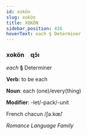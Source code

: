 ```yaml
---
id: xokön
slug: xokön
title: XOKÖN
sidebar_position: 416
hoverText: each § Determiner
---
```


### xokön&emsp;<span kind="abugida">ɋɔ̃ı</span>

*each* **§** Determiner

**Verb**: to be each

**Noun**: each (one)/every(thing)

**Modifier**: -let/-pack/-unit

French chacun /ʃa.kœ̃/

*Romance Language Family*